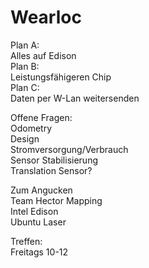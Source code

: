# Wearloc
  
Plan A:  
    Alles auf Edison  
Plan B:  
    Leistungsfähigeren Chip  
Plan C:  
    Daten per W-Lan weitersenden  
  
Offene Fragen:  
    Odometry  
    Design  
    Stromversorgung/Verbrauch  
    Sensor Stabilisierung  
    Translation Sensor?  
  
Zum Angucken  
    Team Hector Mapping  
    Intel Edison  
    Ubuntu Laser  
  
Treffen:  
    Freitags 10-12  

